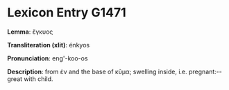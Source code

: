 # Lexicon Entry G1471

**Lemma**: ἔγκυος

**Transliteration (xlit)**: énkyos

**Pronunciation**: eng'-koo-os

**Description**:
from ἐν and the base of κῦμα; swelling inside, i.e. pregnant:--great with child.
